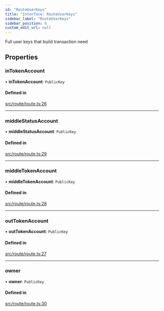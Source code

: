 ```yaml
---
id: "RouteUserKeys"
title: "Interface: RouteUserKeys"
sidebar_label: "RouteUserKeys"
sidebar_position: 0
custom_edit_url: null
---
```


Full user keys that build transaction need

## Properties

### inTokenAccount

• **inTokenAccount**: `PublicKey`

#### Defined in

[src/route/route.ts:26](https://github.com/alpha-defi/raydium-sdk/blob/ce1010a/src/route/route.ts#L26)

___

### middleStatusAccount

• **middleStatusAccount**: `PublicKey`

#### Defined in

[src/route/route.ts:29](https://github.com/alpha-defi/raydium-sdk/blob/ce1010a/src/route/route.ts#L29)

___

### middleTokenAccount

• **middleTokenAccount**: `PublicKey`

#### Defined in

[src/route/route.ts:28](https://github.com/alpha-defi/raydium-sdk/blob/ce1010a/src/route/route.ts#L28)

___

### outTokenAccount

• **outTokenAccount**: `PublicKey`

#### Defined in

[src/route/route.ts:27](https://github.com/alpha-defi/raydium-sdk/blob/ce1010a/src/route/route.ts#L27)

___

### owner

• **owner**: `PublicKey`

#### Defined in

[src/route/route.ts:30](https://github.com/alpha-defi/raydium-sdk/blob/ce1010a/src/route/route.ts#L30)
